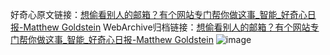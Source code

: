 好奇心原文链接：[想偷看别人的邮箱？有个网站专门帮你做这事_智能_好奇心日报-Matthew Goldstein](https://www.qdaily.com/articles/5328.html)
WebArchive归档链接：[想偷看别人的邮箱？有个网站专门帮你做这事_智能_好奇心日报-Matthew Goldstein](http://web.archive.org/web/20190623164545/https://www.qdaily.com/articles/5328.html)
![image](http://ww3.sinaimg.cn/large/007d5XDply1g3wgv73fkpj30u04uye81)